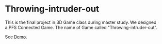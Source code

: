 # Throwing-intruder-out

This is the final project in 3D Game class during master study. We designed a PFS Connected Game. The name of Game called "Throwing-intruder-out".


See [Demo].

  [Demo]: <https://youtu.be/PKyRy5AWPKc>
